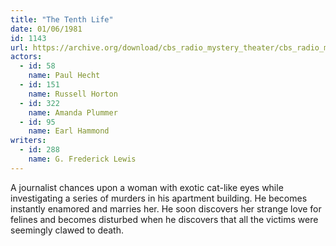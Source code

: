 ```yaml
---
title: "The Tenth Life"
date: 01/06/1981
id: 1143
url: https://archive.org/download/cbs_radio_mystery_theater/cbs_radio_mystery_theater-1101-1150.zip/cbs_radio_mystery_theater-1101-1150%2Fcbsrmt_1143_the_tenth_life.mp3
actors:  
  - id: 58
    name: Paul Hecht  
  - id: 151
    name: Russell Horton  
  - id: 322
    name: Amanda Plummer  
  - id: 95
    name: Earl Hammond
writers:  
  - id: 288
    name: G. Frederick Lewis
---
```

A journalist chances upon a woman with exotic cat-like eyes while investigating a series of murders in his apartment building. He becomes instantly enamored and marries her. He soon discovers her strange love for felines and becomes disturbed when he discovers that all the victims were seemingly clawed to death.
